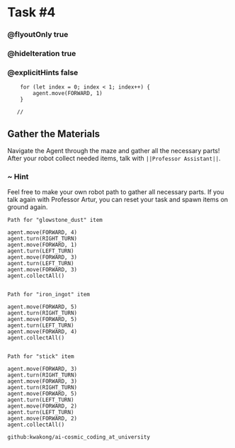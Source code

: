 # Task #4
### @flyoutOnly true
### @hideIteration true
### @explicitHints false

``` ghost
    for (let index = 0; index < 1; index++) {
        agent.move(FORWARD, 1)
    }
```
```template
   //     
```

## Gather the Materials

Navigate the Agent through the maze and gather all the necessary parts! After your robot collect needed items, talk with ``||Professor Assistant||``.

### ~ Hint 

Feel free to make your own robot path to gather all necessary parts. If you talk again with Professor Artur, you can reset your task and spawn items on ground again. 


```typescript-valid
Path for "glowstone_dust" item
```
``` blocks
agent.move(FORWARD, 4)
agent.turn(RIGHT_TURN)
agent.move(FORWARD, 1)
agent.turn(LEFT_TURN)
agent.move(FORWARD, 3)
agent.turn(LEFT_TURN)
agent.move(FORWARD, 3)
agent.collectAll()
```
```
```
```typescript-valid
Path for "iron_ingot" item
```
``` blocks
agent.move(FORWARD, 5)
agent.turn(RIGHT_TURN)
agent.move(FORWARD, 5)
agent.turn(LEFT_TURN)
agent.move(FORWARD, 4)
agent.collectAll()
```
```
```
```typescript-valid
Path for "stick" item
```
``` blocks
agent.move(FORWARD, 3)
agent.turn(RIGHT_TURN)
agent.move(FORWARD, 3)
agent.turn(RIGHT_TURN)
agent.move(FORWARD, 5)
agent.turn(LEFT_TURN)
agent.move(FORWARD, 2)
agent.turn(LEFT_TURN)
agent.move(FORWARD, 2)
agent.collectAll()
```
```package
github:kwakong/ai-cosmic_coding_at_university
```
